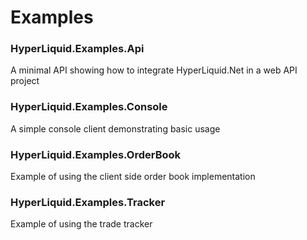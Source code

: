# Examples

### HyperLiquid.Examples.Api
A minimal API showing how to integrate HyperLiquid.Net in a web API project

### HyperLiquid.Examples.Console
A simple console client demonstrating basic usage

### HyperLiquid.Examples.OrderBook
Example of using the client side order book implementation

### HyperLiquid.Examples.Tracker
Example of using the trade tracker